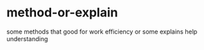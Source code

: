 # method-or-explain
some methods that good for work efficiency  or some explains help understanding
